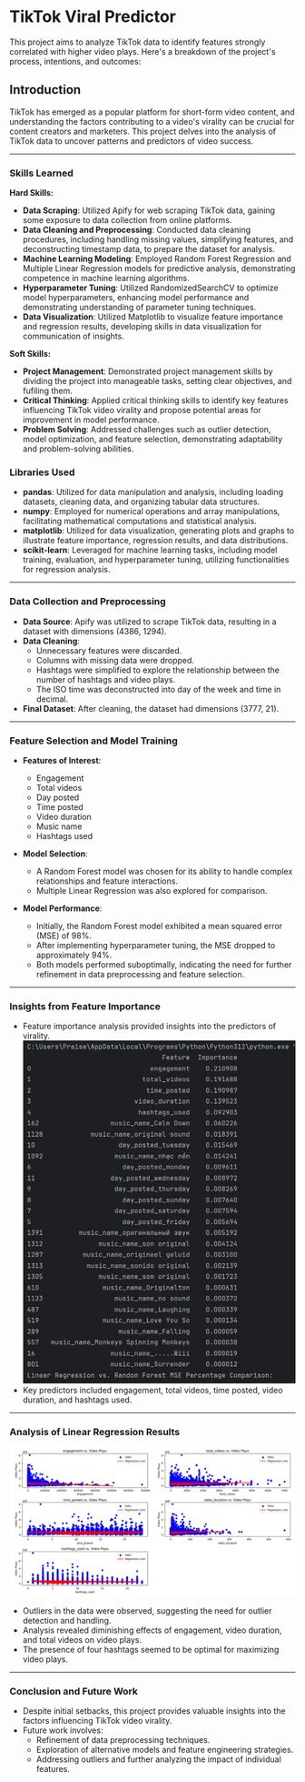 # TikTok Viral Predictor

This project aims to analyze TikTok data to identify features strongly correlated with higher video plays. Here's a breakdown of the project's process, intentions, and outcomes:

## Introduction

TikTok has emerged as a popular platform for short-form video content, and understanding the factors contributing to a video's virality can be crucial for content creators and marketers. This project delves into the analysis of TikTok data to uncover patterns and predictors of video success.

---

### Skills Learned

**Hard Skills:**
- **Data Scraping**: Utilized Apify for web scraping TikTok data, gaining some exposure to data collection from online platforms.
- **Data Cleaning and Preprocessing**: Conducted data cleaning procedures, including handling missing values, simplifying features, and deconstructing timestamp data, to prepare the dataset for analysis.
- **Machine Learning Modeling**: Employed Random Forest Regression and Multiple Linear Regression models for predictive analysis, demonstrating competence in machine learning algorithms.
- **Hyperparameter Tuning**: Utilized RandomizedSearchCV to optimize model hyperparameters, enhancing model performance and demonstrating understanding of parameter tuning techniques.
- **Data Visualization**: Utilized Matplotlib to visualize feature importance and regression results, developing skills in data visualization for communication of insights.

**Soft Skills:**
- **Project Management**: Demonstrated project management skills by dividing the project into manageable tasks, setting clear objectives, and fufiling them.
- **Critical Thinking**: Applied critical thinking skills to identify key features influencing TikTok video virality and propose potential areas for improvement in model performance.
- **Problem Solving**: Addressed challenges such as outlier detection, model optimization, and feature selection, demonstrating adaptability and problem-solving abilities.

### Libraries Used

- **pandas**: Utilized for data manipulation and analysis, including loading datasets, cleaning data, and organizing tabular data structures.
- **numpy**: Employed for numerical operations and array manipulations, facilitating mathematical computations and statistical analysis.
- **matplotlib**: Utilized for data visualization, generating plots and graphs to illustrate feature importance, regression results, and data distributions.
- **scikit-learn**: Leveraged for machine learning tasks, including model training, evaluation, and hyperparameter tuning, utilizing functionalities for regression analysis.

---

### Data Collection and Preprocessing

- **Data Source**: Apify was utilized to scrape TikTok data, resulting in a dataset with dimensions (4386, 1294).
- **Data Cleaning**: 
  - Unnecessary features were discarded.
  - Columns with missing data were dropped.
  - Hashtags were simplified to explore the relationship between the number of hashtags and video plays.
  - The ISO time was deconstructed into day of the week and time in decimal.
- **Final Dataset**: After cleaning, the dataset had dimensions (3777, 21).

---

### Feature Selection and Model Training

- **Features of Interest**:
  - Engagement
  - Total videos
  - Day posted
  - Time posted
  - Video duration
  - Music name
  - Hashtags used

- **Model Selection**: 
  - A Random Forest model was chosen for its ability to handle complex relationships and feature interactions.
  - Multiple Linear Regression was also explored for comparison.

- **Model Performance**:
  - Initially, the Random Forest model exhibited a mean squared error (MSE) of 98%.
  - After implementing hyperparameter tuning, the MSE dropped to approximately 94%.
  - Both models performed suboptimally, indicating the need for further refinement in data preprocessing and feature selection.

---

### Insights from Feature Importance

- Feature importance analysis provided insights into the predictors of virality.
  ![Feature Importance](images/img1.png)
- Key predictors included engagement, total videos, time posted, video duration, and hashtags used.

---

### Analysis of Linear Regression Results

![Linear Regression Results](images/img2.png)
- Outliers in the data were observed, suggesting the need for outlier detection and handling.
- Analysis revealed diminishing effects of engagement, video duration, and total videos on video plays.
- The presence of four hashtags seemed to be optimal for maximizing video plays.

---

### Conclusion and Future Work

- Despite initial setbacks, this project provides valuable insights into the factors influencing TikTok video virality.
- Future work involves:
  - Refinement of data preprocessing techniques.
  - Exploration of alternative models and feature engineering strategies.
  - Addressing outliers and further analyzing the impact of individual features.
